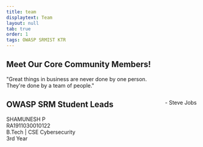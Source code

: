 ```yaml
---
title: team
displaytext: Team
layout: null
tab: true
order: 1
tags: OWASP SRMIST KTR
---
```

<link rel="stylesheet" href="styles.css"/>

## Meet Our Core Community Members!
<p class="red;">"Great things in business are never done by one person.<br>
  They're done by a team of people."</p>
 <p style="float:right;">- Steve Jobs</p>
 
 ## OWASP SRM Student Leads
 
 <p>SHAMUNESH P<br>
  RA1911030010122<br>
  B.Tech | CSE Cybersecurity<br>
  3rd Year</p>
 
<style>
  .red {color:red}
</style>
